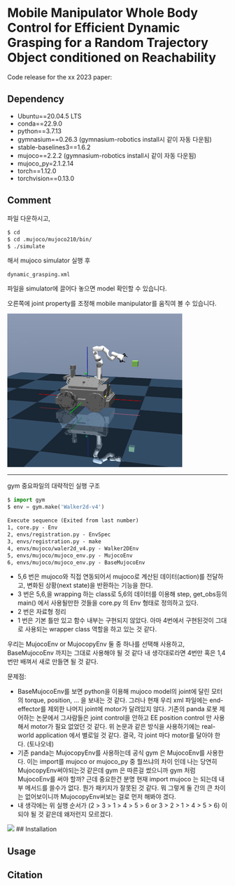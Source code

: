 # Mobile Manipulator Whole Body Control for Efficient Dynamic Grasping for a Random Trajectory Object conditioned on Reachability
Code release for the xx 2023 paper:
## Dependency
* Ubuntu==20.04.5 LTS
* conda==22.9.0
* python==3.7.13
* gymnasium==0.26.3 (gymnasium-robotics install시 같이 자동 다운됨)
* stable-baselines3==1.6.2
* mujoco==2.2.2 (gymnasium-robotics install시 같이 자동 다운됨)
* mujoco_py=2.1.2.14
* torch==1.12.0
* torchvision==0.13.0
## Comment
파일 다운하시고, 
```
$ cd
$ cd .mujoco/mujoco210/bin/
$ ./simulate
```
해서 mujoco simulator 실행 후 
```
dynamic_grasping.xml
```
파일을 simulator에 끌어다 놓으면 model 확인할 수 있습니다.

오른쪽에 joint property를 조정해 mobile manipulator를 움직여 볼 수 있습니다.

<img src="./figures/Mobile_Manipulator.png" width= "400px" height="350px" alt="Mobile Manipulator"></img>

---
gym 중요파일의 대략적인 실행 구조
```python
$ import gym
$ env = gym.make('Walker2d-v4')
```
```
Execute sequence (Exited from last number)
1, core.py - Env
2, envs/registration.py - EnvSpec
3, envs/registration.py - make
4, envs/mujoco/waler2d_v4.py - Walker2DEnv
5, envs/mujoco/mujoco_env.py - MujocoEnv
6, envs/mujoco/mujoco_env.py - BaseMujocoEnv
```
- 5,6 번은 mujoco와 직접 연동되어서 mujoco로 계산된 데이터(action)를 전달하고, 변화된 상황(next state)을 반환하는 기능을 한다. 
- 3 번은 5,6,을 wrapping 하는 class로 5,6의 데이터를 이용해 step, get_obs등의 main() 에서 사용될만한 것들을 core.py 의 Env 형태로 정의하고 있다.
- 2 번은 자료형 정리
- 1 번은 기본 틀만 있고 함수 내부는 구현되지 않았다. 아마 4번에서 구현된것이 그대로 사용되는 wrapper class 역할을 하고 있는 것 같다. 

우리는 MujocoEnv or MujocopyEnv 둘 중 하나를 선택해 사용하고, BaseMujocoEnv 까지는 그대로 사용해야 될 것 같다
내 생각대로라면 4번만 혹은 1,4 번만 배껴서 새로 만들면 될 것 같다. 

문제점: 
- BaseMujocoEnv를 보면 python을 이용해 mujoco model의 joint에 달린 모터의 torque, position, ... 을 보내는 것 같다. 그러나 현재 우리 xml 파일에는 end-effector를 제외한 나머지 joint에 motor가 달려있지 않다. 
기존의 panda 로봇 제어하는 논문에서 그사람들은 joint control을 안하고 EE position control 만 사용해서 motor가 필요 없었던 것 같다. 위 논문과 같은 방식을 사용하기에는 real-world application 에서 별로일 것 같다. 
결국, 각 joint 마다 motor를 달아야 한다. (토나오네)
- 기존 panda는 MujocopyEnv를 사용하는데 공식 gym 은 MujocoEnv를 사용한다. 이는 import를 mujoco or mujoco_py 중 뭘쓰냐의 차이 인데 나는 당연히 MujocopyEnv써야되는것 같은데 gym 은 따른걸 썼으니까 gym 처럼 MujocoEnv를 써야 할까? 근데 중요한건 분명 현재 import mujoco 는 되는데 내부 메서드를 쓸수가 없다. 뭔가 패키지가 잘못된 것 같다. 뭐 그렇게 둘 간의 큰 차이는 없어보이니까 MujocopyEnv써보는 걸로 먼저 해봐야 겠다.
- 내 생각에는 위 실행 순서가 (2 > 3 > 1 > 4 > 5 > 6 or 3 > 2 > 1 > 4 > 5 > 6) 이 되야 될 것 같은데 왜저런지 모르겠다.



<img src="![video_1](https://user-images.githubusercontent.com/70443606/201626289-d55b5b28-4628-401f-9339-86e952189ba5.gif)">
</img>
## Installation


## Usage

## Citation
